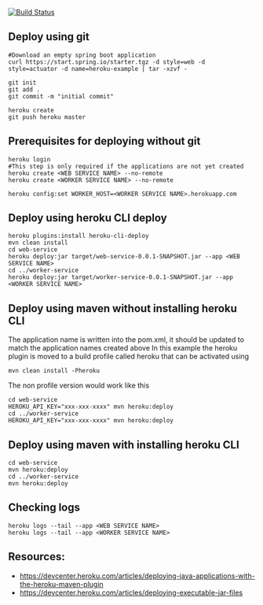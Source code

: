 [![Build Status](https://travis-ci.org/ExampleDriven/spring-boot-heroku-example.svg?branch=master)](https://travis-ci.org/ExampleDriven/spring-boot-heroku-example)

## Deploy using git
``` shell
#Download an empty spring boot application
curl https://start.spring.io/starter.tgz -d style=web -d style=actuator -d name=heroku-example | tar -xzvf -

git init
git add .
git commit -m "initial commit"

heroku create
git push heroku master
```

## Prerequisites for deploying without git

``` shell
heroku login
#This step is only required if the applications are not yet created
heroku create <WEB SERVICE NAME> --no-remote
heroku create <WORKER SERVICE NAME> --no-remote

heroku config:set WORKER_HOST=<WORKER SERVICE NAME>.herokuapp.com
```


## Deploy using heroku CLI deploy
``` shell
heroku plugins:install heroku-cli-deploy
mvn clean install
cd web-service
heroku deploy:jar target/web-service-0.0.1-SNAPSHOT.jar --app <WEB SERVICE NAME>
cd ../worker-service
heroku deploy:jar target/worker-service-0.0.1-SNAPSHOT.jar --app <WORKER SERVICE NAME>
```

## Deploy using maven without installing heroku CLI
The application name is written into the pom.xml, it should be updated to match the application names created above
In this example the heroku plugin is moved to a build profile called heroku that can be activated using
``` shell
mvn clean install -Pheroku
```

The non profile version would work like this

``` shell
cd web-service
HEROKU_API_KEY="xxx-xxx-xxxx" mvn heroku:deploy
cd ../worker-service
HEROKU_API_KEY="xxx-xxx-xxxx" mvn heroku:deploy
```

## Deploy using maven with installing heroku CLI
``` shell
cd web-service
mvn heroku:deploy
cd ../worker-service
mvn heroku:deploy
```

## Checking logs
``` shell
heroku logs --tail --app <WEB SERVICE NAME>
heroku logs --tail --app <WORKER SERVICE NAME>
```


## Resources:
- https://devcenter.heroku.com/articles/deploying-java-applications-with-the-heroku-maven-plugin
- https://devcenter.heroku.com/articles/deploying-executable-jar-files
